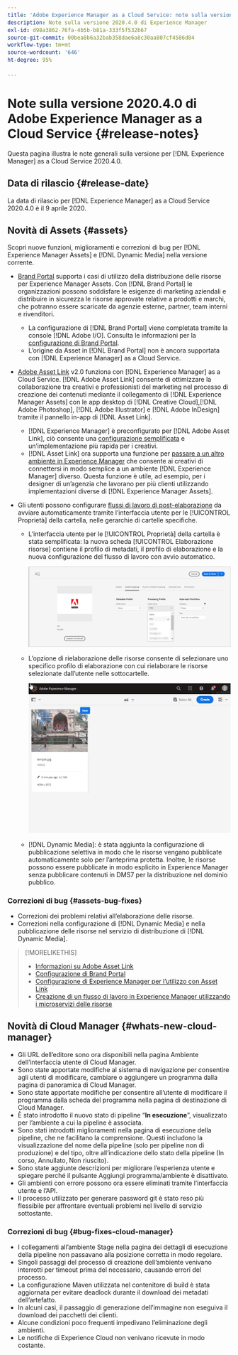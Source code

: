 ```yaml
---
title: 'Adobe Experience Manager as a Cloud Service: note sulla versione 2020.4.0'
description: Note sulla versione 2020.4.0 di Experience Manager
exl-id: d98a3862-76fa-4b5b-b81a-333f5f532b67
source-git-commit: 00bea8b6a32bab358dae6a8c30aa807cf4586d84
workflow-type: tm+mt
source-wordcount: '646'
ht-degree: 95%

---
```


# Note sulla versione 2020.4.0 di Adobe Experience Manager as a Cloud Service {#release-notes}

Questa pagina illustra le note generali sulla versione per [!DNL Experience Manager] as a Cloud Service 2020.4.0.

## Data di rilascio {#release-date}

La data di rilascio per [!DNL Experience Manager] as a Cloud Service 2020.4.0 è il 9 aprile 2020.

## Novità di Assets {#assets}

Scopri nuove funzioni, miglioramenti e correzioni di bug per [!DNL Experience Manager Assets] e [!DNL Dynamic Media] nella versione corrente.

* [Brand Portal](https://experienceleague.adobe.com/docs/experience-manager-brand-portal/using/home.html) supporta i casi di utilizzo della distribuzione delle risorse per Experience Manager Assets. Con [!DNL Brand Portal] le organizzazioni possono soddisfare le esigenze di marketing aziendali e distribuire in sicurezza le risorse approvate relative a prodotti e marchi, che potranno essere scaricate da agenzie esterne, partner, team interni e rivenditori.
   * La configurazione di [!DNL Brand Portal] viene completata tramite la console [!DNL Adobe I/O]. Consulta le informazioni per la [configurazione di Brand Portal](https://experienceleague.adobe.com/docs/experience-manager-brand-portal/using/publish/configure-aem-assets-with-brand-portal.html).
   * L’origine da Asset in [!DNL Brand Portal] non è ancora supportata con [!DNL Experience Manager] as a Cloud Service.

* [Adobe Asset Link](https://helpx.adobe.com/it/enterprise/using/adobe-asset-link.html) v2.0 funziona con [!DNL Experience Manager] as a Cloud Service. [!DNL Adobe Asset Link] consente di ottimizzare la collaborazione tra creativi e professionisti del marketing nel processo di creazione dei contenuti mediante il collegamento di [!DNL Experience Manager Assets] con le app desktop di [!DNL Creative Cloud],[!DNL Adobe Photoshop], [!DNL Adobe Illustrator] e [!DNL Adobe InDesign] tramite il pannello in-app di [!DNL Asset Link].
   * [!DNL Experience Manager] è preconfigurato per [!DNL Adobe Asset Link], ciò consente una [configurazione semplificata](https://helpx.adobe.com/it/enterprise/using/configure-aem-assets-for-asset-link.html) e un’implementazione più rapida per i creativi.
   * [!DNL Asset Link] ora supporta una funzione per [passare a un altro ambiente in Experience Manager](https://helpx.adobe.com/it/enterprise/using/manage-assets-using-adobe-asset-link.html#UseAdobeAssetLink) che consente ai creativi di connettersi in modo semplice a un ambiente [!DNL Experience Manager] diverso. Questa funzione è utile, ad esempio, per i designer di un’agenzia che lavorano per più clienti utilizzando implementazioni diverse di [!DNL Experience Manager Assets].

* Gli utenti possono configurare [flussi di lavoro di post-elaborazione](/help/assets/asset-microservices-configure-and-use.md#post-processing-workflows) da avviare automaticamente tramite l’interfaccia utente per le [!UICONTROL Proprietà] della cartella, nelle gerarchie di cartelle specifiche.
   * L’interfaccia utente per le [!UICONTROL Proprietà] della cartella è stata semplificata: la nuova scheda [!UICONTROL Elaborazione risorse] contiene il profilo di metadati, il profilo di elaborazione e la nuova configurazione del flusso di lavoro con avvio automatico.

      ![I profili di elaborazione possono essere facilmente applicati alle cartelle e tutte le risorse caricate nelle cartelle vengono elaborate utilizzando questi profili](/help/assets/assets/asset-processing-folder-properties.png)

   * L’opzione di rielaborazione delle risorse consente di selezionare uno specifico profilo di elaborazione con cui rielaborare le risorse selezionate dall’utente nelle sottocartelle.

      ![Rielaborazione di risorse selezionate mediante un profilo di elaborazione specifico](/help/assets/assets/fpo-existing-asset-reprocess.gif)

   * [!DNL Dynamic Media]: è stata aggiunta la configurazione di pubblicazione selettiva in modo che le risorse vengano pubblicate automaticamente solo per l’anteprima protetta. Inoltre, le risorse possono essere pubblicate in modo esplicito in Experience Manager senza pubblicare contenuti in DMS7 per la distribuzione nel dominio pubblico.

### Correzioni di bug {#assets-bug-fixes}

* Correzioni dei problemi relativi all’elaborazione delle risorse.
* Correzioni nella configurazione di [!DNL Dynamic Media] e nella pubblicazione delle risorse nel servizio di distribuzione di [!DNL Dynamic Media].

>[!MORELIKETHIS]
>
>* [Informazioni su Adobe Asset Link](https://www.adobe.com/creativecloud/business/enterprise/adobe-asset-link.html)
>* [Configurazione di Brand Portal](https://experienceleague.adobe.com/docs/experience-manager-brand-portal/using/publish/configure-aem-assets-with-brand-portal.html)
>* [Configurazione di Experience Manager per l’utilizzo con Asset Link](https://helpx.adobe.com/enterprise/using/configure-aem-assets-for-asset-link.html)
>* [Creazione di un flusso di lavoro in Experience Manager utilizzando i microservizi delle risorse](https://experienceleague.adobe.com/docs/experience-manager-cloud-service/assets/manage/asset-microservices-configure-and-use.html#post-processing-workflows)


## Novità di Cloud Manager {#whats-new-cloud-manager}

* Gli URL dell’editore sono ora disponibili nella pagina Ambiente dell’interfaccia utente di Cloud Manager.
* Sono state apportate modifiche al sistema di navigazione per consentire agli utenti di modificare, cambiare o aggiungere un programma dalla pagina di panoramica di Cloud Manager.
* Sono state apportate modifiche per consentire all’utente di modificare il programma dalla scheda del programma nella pagina di destinazione di Cloud Manager.
* È stato introdotto il nuovo stato di pipeline “**In esecuzione**”, visualizzato per l’ambiente a cui la pipeline è associata.
* Sono stati introdotti miglioramenti nella pagina di esecuzione della pipeline, che ne facilitano la comprensione. Questi includono la visualizzazione del nome della pipeline (solo per pipeline non di produzione) e del tipo, oltre all’indicazione dello stato della pipeline (In corso, Annullato, Non riuscito).
* Sono state aggiunte descrizioni per migliorare l’esperienza utente e spiegare perché il pulsante Aggiungi programma/ambiente è disattivato.
* Gli ambienti con errore possono ora essere eliminati tramite l’interfaccia utente e l’API.
* Il processo utilizzato per generare password git è stato reso più flessibile per affrontare eventuali problemi nel livello di servizio sottostante.

### Correzioni di bug {#bug-fixes-cloud-manager}

* I collegamenti all’ambiente Stage nella pagina dei dettagli di esecuzione della pipeline non passavano alla posizione corretta in modo regolare.
* Singoli passaggi del processo di creazione dell’ambiente venivano interrotti per timeout prima del necessario, causando errori del processo.
* La configurazione Maven utilizzata nel contenitore di build è stata aggiornata per evitare deadlock durante il download dei metadati dell’artefatto.
* In alcuni casi, il passaggio di generazione dell’immagine non eseguiva il download dei pacchetti dei clienti.
* Alcune condizioni poco frequenti impedivano l’eliminazione degli ambienti.
* Le notifiche di Experience Cloud non venivano ricevute in modo costante.

